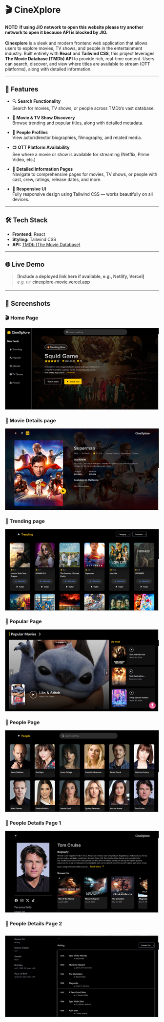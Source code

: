 # 🎬 CineXplore

#### NOTE: If using **JIO** network to open this website please try another network to open it because API is blocked by **JIO**.

**Cinexplore** is a sleek and modern frontend web application that allows users to explore movies, TV shows, and people in the entertainment industry. Built entirely with **React** and **Tailwind CSS**, this project leverages **The Movie Database (TMDb) API** to provide rich, real-time content. Users can search, discover, and view where titles are available to stream (OTT platforms), along with detailed information.

---

## 🚀 Features

- 🔍 **Search Functionality**  
  Search for movies, TV shows, or people across TMDb’s vast database.

- 🎥 **Movie & TV Show Discovery**  
  Browse trending and popular titles, along with detailed metadata.

- 👤 **People Profiles**  
  View actor/director biographies, filmography, and related media.

- 📺 **OTT Platform Availability**  
  See where a movie or show is available for streaming (Netflix, Prime Video, etc.)

- 📄 **Detailed Information Pages**  
  Navigate to comprehensive pages for movies, TV shows, or people with cast, crew, ratings, release dates, and more.

- 📱 **Responsive UI**  
  Fully responsive design using Tailwind CSS — works beautifully on all devices.

---

## 🛠️ Tech Stack

- **Frontend:** React
- **Styling:** Tailwind CSS
- **API:** [TMDb (The Movie Database)](https://www.themoviedb.org/documentation/api)

---

## 🌐 Live Demo

> **[Include a deployed link here if available, e.g., Netlify, Vercel]**  
> _e.g._ 👉 [cinexplore-movie.vercel.app](https://cinexplore-movie.vercel.app/)

---

## 📸 Screenshots

### 🎬 Home Page
![Home](./src/assets/screenshots/home.png)

### 📄 Movie Details page
![Movie Details](./src/assets/screenshots/moviedetail.png)

### 📄 Trending page
![Trending](./src/assets/screenshots/trending.png)

### 📄 Popular Page
![Details](./src/assets/screenshots/popularmovies.png)

### 📄 People Page
![Details](./src/assets/screenshots/people.png)

### 📄 People Details Page 1
![Details](./src/assets/screenshots/peopledetail.png)

### 📄 People Details Page 2
![Details](./src/assets/screenshots/peopledetail2.png)
---
